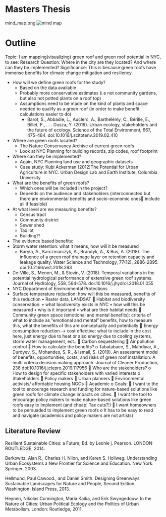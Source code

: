 # Masters Thesis
mind_map.png
![mind map](https://github.com/nourzein/thesis/blob/master/mind_map3.png)

# Outline 
Topic: I am mapping(visualizing) green roof and green roof potential in NYC, to see:
Research Question: Where in the city are they located? And where can they be implemented?
Significance: This is because green roofs have immense benefits for climate change mitigation and resiliency.
- How will we define green roofs for the study?
  - Based on the data available
  - Probably more conservative estimates (i.e not community gardens, but also not potted plants on a roof top)
  - Assumptions need to be made on the kind of plants and space needed to qualify as a green roof (in order to make benefit calculations easier to do)
	- Barot, S., Abbadie, L., Auclerc, A., Barthélémy, C., Bérille, E., Billet, P., . . . Dusza, Y. (2019). Urban ecology, stakeholders and the future of ecology. Science of the Total Environment, 667, 475-484. doi:10.1016/j.scitotenv.2019.02.410
- Where are green roofs located?
  -	The Nature Conservancy Archive of current green roofs
  -	Look at NYC Planning for building records, zip codes, roof footprint
- Where can they be implemented?
  -	Again, NYC Planning land use and geographic datasets 
  - Case study: Kubi Ackerman (2012)The Potential for Urban Agriculture in NYC. Urban Design Lab and Earth Institute, Columbia University.
- What are the benefits of green roofs? 
  - Which ones will be included in the project?
  - Depends on the audience and stakeholders (interconnected but there are environmental benefits and socio-economic ones include all if feasible)
- At what level are we measuring benefits?
  - Census tract
  -	Community district
  -	Sewer shed
  -	Tax lot
  -	Building?!
- The evidence based benefits: 
 - Storm water retention: what it means, how will it be measured
   - Baryła, A., Karczmarczyk, A., Brandyk, A., & Bus, A. (2018). The influence of a green roof drainage layer on retention capacity and leakage quality. Water Science and Technology, 77(12), 2886-2895. doi:10.2166/wst.2018.283
  - De-Ville, S., Menon, M., & Stovin, V. (2018). Temporal variations in the potential hydrological performance of extensive green roof systems. Journal of Hydrology, 558, 564-578. doi:10.1016/j.jhydrol.2018.01.055
  - NYC Department of Environmental Protections
- Surface temperature reduction: how will this be measured, benefits of this reduction
•	Raster data, LANDSAT
	Habitat and biodiversity conservation: 
•	what biodiversity exists in NYC
•	how will this be measured
•	why is it important
•	what are their habitat needs 
	Community green space (emotional and mental benefits): criteria of what to include as "emotional and mental" benefits, how to measure this, what the benefits of this are conceptually and potentially
	Energy consumption reduction--> cost effective: what to include in the cost here, just energy due to heat or also energy due to cooling systems, storm water management, ect..
	Carbon sequestering
	Air pollution control
	How to calculate the benefits?
o	Tabatabaee, S., Mahdiyar, A., Durdyev, S., Mohandes, S. R., & Ismail, S. (2019). An assessment model of benefits, opportunities, costs, and risks of green roof installation: A multi criteria decision making approach. Journal of Cleaner Production, 238 doi:10.1016/j.jclepro.2019.117956
	Who are the stakeholders? 
o	How to design for specific stakeholders with varied interests
o	Stakeholders
	Policy makers
	Urban planners
	Environmental activists/ affordable housing NGOs
	Academic
o	Goals:
	I want to the tool to encourage research and funding for nature-based solutions like green roofs for climate change impacts on cities. 
	I want the tool to encourage policy makers to make nature-based solutions like green roofs easy to implement (and cheap! Tax cuts?!)
	I want homeowners to be persuaded to implement green roofs
o	It has to be easy to read and navigate (academics and policy makers are not artists) 

## Literature Review

Resilient Sustainable Cities: a Future; Ed. by Leonie j. Pearson. LONDON: ROUTLEDGE, 2014.

Berkowitz, Alan R., Charles H. Nilon, and Karen S. Hollweg. Understanding Urban Ecosystems a New Frontier for Science and Education. New York: Springer, 2003.

Hellmund, Paul Cawood., and Daniel Smith. Designing Greenways Sustainable Landscapes for Nature and People, Second Edition. Washington: Island Press, 2013.

Heynen, Nikolas Cunnington, Maria Kaika, and Erik Swyngedouw. In the Nature of Cities: Urban Political Ecology and the Politics of Urban Metabolism. London: Routledge, 2011.
